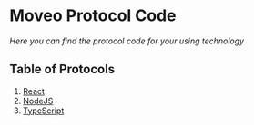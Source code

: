 # Moveo Protocol Code

*Here you can find the protocol code for your using technology*


## Table of Protocols

1. [React](https://github.com/MoveoTech/Moveo-Protocol-code/tree/main/React)
1. [NodeJS](https://github.com/MoveoTech/Moveo-Protocol-code/tree/main/NodeJS)
1. [TypeScript](https://github.com/MoveoTech/Moveo-Protocol-code/tree/main/TypeScript)
